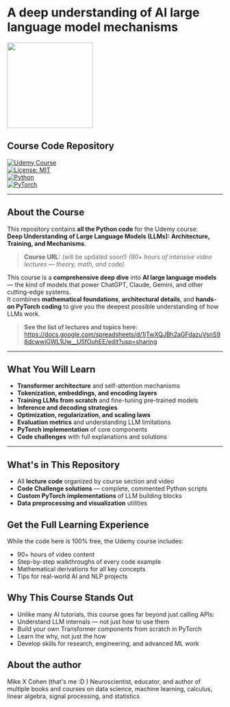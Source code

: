# A deep understanding of AI large language model mechanisms
<img src="https://sincxpress.com/images/splash_hires.png" width="200" />

## Course Code Repository

[![Udemy Course](https://img.shields.io/badge/Udemy-Course-orange?style=flat&logo=udemy)](https://www.udemy.com/)  
[![License: MIT](https://img.shields.io/badge/License-MIT-green.svg)](LICENSE)  
[![Python](https://img.shields.io/badge/Python-3.x-blue.svg?logo=python)](https://www.python.org/)  
[![PyTorch](https://img.shields.io/badge/Framework-PyTorch-red?logo=pytorch)](https://pytorch.org/)

---

## About the Course

This repository contains **all the Python code** for the Udemy course:  
**Deep Understanding of Large Language Models (LLMs): Architecture, Training, and Mechanisms**.

> **Course URL:** (will be updated soon!)
> *(90+ hours of intensive video lectures — theory, math, and code)*

This course is a **comprehensive deep dive** into **AI large language models** — the kind of models that power ChatGPT, Claude, Gemini, and other cutting-edge systems.  
It combines **mathematical foundations**, **architectural details**, and **hands-on PyTorch coding** to give you the deepest possible understanding of how LLMs work.

> **See the list of lectures and topics here:**
> https://docs.google.com/spreadsheets/d/1jTwXQJBh2aGFdazuVsnS98dcwwjGWL1Uw__U5fOuhEE/edit?usp=sharing

---

## What You Will Learn

- **Transformer architecture** and self-attention mechanisms  
- **Tokenization, embeddings, and encoding layers**  
- **Training LLMs from scratch** and fine-tuning pre-trained models  
- **Inference and decoding strategies**  
- **Optimization, regularization, and scaling laws**  
- **Evaluation metrics** and understanding LLM limitations  
- **PyTorch implementation** of core components  
- **Code challenges** with full explanations and solutions

---

## What's in This Repository

- All **lecture code** organized by course section and video  
- **Code Challenge solutions** — complete, commented Python scripts  
- **Custom PyTorch implementations** of LLM building blocks  
- **Data preprocessing and visualization** utilities


## Get the Full Learning Experience
While the code here is 100% free, the Udemy course includes:
- 90+ hours of video content
- Step-by-step walkthroughs of every code example
- Mathematical derivations for all key concepts
- Tips for real-world AI and NLP projects

## Why This Course Stands Out
- Unlike many AI tutorials, this course goes far beyond just calling APIs:
- Understand LLM internals — not just how to use them
- Build your own Transformer components from scratch in PyTorch
- Learn the why, not just the how
- Develop skills for research, engineering, and advanced ML work

## About the author
Mike X Cohen (that's me :D )
Neuroscientist, educator, and author of multiple books and courses on data science, machine learning, calculus, linear algebra, signal processing, and statistics



